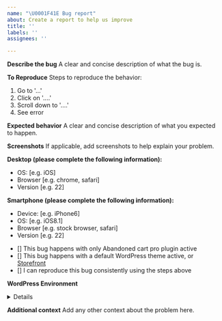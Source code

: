 ```yaml
---
name: "\U0001F41E Bug report"
about: Create a report to help us improve
title: ''
labels: ''
assignees: ''

---
```


**Describe the bug**
A clear and concise description of what the bug is.

**To Reproduce**
Steps to reproduce the behavior:
1. Go to '...'
2. Click on '....'
3. Scroll down to '....'
4. See error

**Expected behavior**
A clear and concise description of what you expected to happen.

**Screenshots**
If applicable, add screenshots to help explain your problem.

**Desktop (please complete the following information):**
 - OS: [e.g. iOS]
 - Browser [e.g. chrome, safari]
 - Version [e.g. 22]

**Smartphone (please complete the following information):**
 - Device: [e.g. iPhone6]
 - OS: [e.g. iOS8.1]
 - Browser [e.g. stock browser, safari]
 - Version [e.g. 22]

<!-- MARK COMPLETED ITEMS WITH AN [x] -->

- [] This bug happens with only Abandoned cart pro plugin active
- [] This bug happens with a default WordPress theme active, or [Storefront](https://woocommerce.com/storefront/)
- [] I can reproduce this bug consistently using the steps above

**WordPress Environment**
<details>
```
Copy and paste the system status report from **WooCommerce > System Status** in WordPress admin.
```
</details>

**Additional context**
Add any other context about the problem here.
